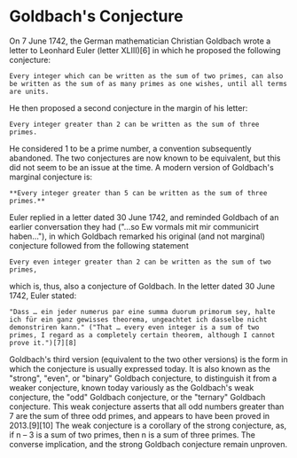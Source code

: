 # Goldbach's Conjecture

On 7 June 1742, the German mathematician Christian Goldbach wrote a letter to Leonhard Euler (letter XLIII)[6] in which he proposed the following conjecture:

```Every integer which can be written as the sum of two primes, can also be written as the sum of as many primes as one wishes, until all terms are units.```

He then proposed a second conjecture in the margin of his letter:

```Every integer greater than 2 can be written as the sum of three primes.```

He considered 1 to be a prime number, a convention subsequently abandoned. The two conjectures are now known to be equivalent, but this did not seem to be an issue at the time. A modern version of Goldbach's marginal conjecture is:

```**Every integer greater than 5 can be written as the sum of three primes.**```

Euler replied in a letter dated 30 June 1742, and reminded Goldbach of an earlier conversation they had ("…so Ew vormals mit mir communicirt haben…"), in which Goldbach remarked his original (and not marginal) conjecture followed from the following statement

    Every even integer greater than 2 can be written as the sum of two primes,

which is, thus, also a conjecture of Goldbach. In the letter dated 30 June 1742, Euler stated:

    "Dass … ein jeder numerus par eine summa duorum primorum sey, halte ich für ein ganz gewisses theorema, ungeachtet ich dasselbe nicht demonstriren kann." ("That … every even integer is a sum of two primes, I regard as a completely certain theorem, although I cannot prove it.")[7][8]

Goldbach's third version (equivalent to the two other versions) is the form in which the conjecture is usually expressed today. It is also known as the "strong", "even", or "binary" Goldbach conjecture, to distinguish it from a weaker conjecture, known today variously as the Goldbach's weak conjecture, the "odd" Goldbach conjecture, or the "ternary" Goldbach conjecture. This weak conjecture asserts that all odd numbers greater than 7 are the sum of three odd primes, and appears to have been proved in 2013.[9][10] The weak conjecture is a corollary of the strong conjecture, as, if n – 3 is a sum of two primes, then n is a sum of three primes. The converse implication, and the strong Goldbach conjecture remain unproven.